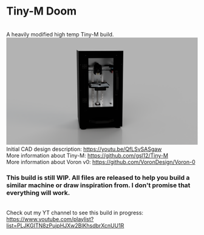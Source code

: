 # Tiny-M Doom
<br>A heavily modified high temp Tiny-M build.
<br>![](./DOCS/IMAGES/1.PNG)
<br>Initial CAD design description: https://youtu.be/QfLSvSASgaw
<br>More information about Tiny-M: https://github.com/gsl12/Tiny-M
<br>More information about Voron v0: https://github.com/VoronDesign/Voron-0
<br>
### This build is still WIP. All files are released to help you build a similar machine or draw inspiration from. I don't promise that everything will work.
<br>Check out my YT channel to see this build in progress: https://www.youtube.com/playlist?list=PLJKGITN8zPujpHJXw2BlKhsdbrXcnUU1R
